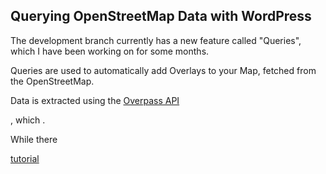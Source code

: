 ## Querying OpenStreetMap Data with WordPress ##

The development branch currently has a new feature called "Queries", which I have been working on for some months. 

Queries are used to automatically add Overlays to your Map, fetched from the OpenStreetMap.

Data is extracted using the [Overpass API](https://www.openstreetmap.org/fixthemap)

, which .

While there 

[tutorial](https://osm-queries.ldodds.com/tutorial/index.html)